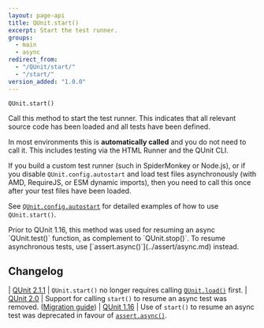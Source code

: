 ```yaml
---
layout: page-api
title: QUnit.start()
excerpt: Start the test runner.
groups:
  - main
  - async
redirect_from:
  - "/QUnit/start/"
  - "/start/"
version_added: "1.0.0"
---
```


`QUnit.start()`

Call this method to start the test runner. This indicates that all relevant source code has been loaded and all tests have been defined.

In most environments this is **automatically called** and you do not need to call it. This includes testing via the HTML Runner and the QUnit CLI.

If you build a custom test runner (such in SpiderMonkey or Node.js), or if you disable `QUnit.config.autostart` and load test files asynchronously (with AMD, RequireJS, or ESM dynamic imports), then you need to call this once after your test files have been loaded.

See [`QUnit.config.autostart`](../config/autostart.md) for detailed examples of how to use `QUnit.start()`.

<p class="note note--warning" markdown="1">Prior to QUnit 1.16, this method was used for resuming an async `QUnit.test()` function, as complement to `QUnit.stop()`. To resume asynchronous tests, use [`assert.async()`](../assert/async.md) instead.</p>

## Changelog

| [QUnit 2.1.1](https://github.com/qunitjs/qunit/releases/tag/2.1.1) | `QUnit.start()` no longer requires calling [`QUnit.load()`](./load.md) first.
| [QUnit 2.0](https://github.com/qunitjs/qunit/releases/tag/2.0.0) | Support for calling `start()` to resume an async test was removed. ([Migration guide](../../upgrade-guide-2.x.md#introducing-assertasync))
| [QUnit 1.16](https://github.com/qunitjs/qunit/releases/tag/1.16.0) | Use of `start()` to resume an async test was deprecated in favour of [`assert.async()`](../assert/async.md).

